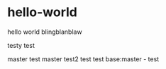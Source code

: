 # hello-world
hello world
blingblanblaw

testy test

master test
master test2
test test
base:master - test

